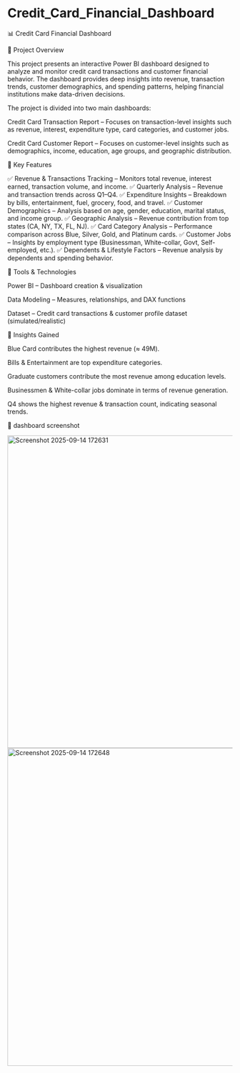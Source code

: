 # Credit_Card_Financial_Dashboard
📊 Credit Card Financial Dashboard

🔹 Project Overview

This project presents an interactive Power BI dashboard designed to analyze and monitor credit card transactions and customer financial behavior. The dashboard provides deep insights into revenue, transaction trends, customer demographics, and spending patterns, helping financial institutions make data-driven decisions.

The project is divided into two main dashboards:

Credit Card Transaction Report – Focuses on transaction-level insights such as revenue, interest, expenditure type, card categories, and customer jobs.

Credit Card Customer Report – Focuses on customer-level insights such as demographics, income, education, age groups, and geographic distribution.

🔹 Key Features

✅ Revenue & Transactions Tracking – Monitors total revenue, interest earned, transaction volume, and income.
✅ Quarterly Analysis – Revenue and transaction trends across Q1–Q4.
✅ Expenditure Insights – Breakdown by bills, entertainment, fuel, grocery, food, and travel.
✅ Customer Demographics – Analysis based on age, gender, education, marital status, and income group.
✅ Geographic Analysis – Revenue contribution from top states (CA, NY, TX, FL, NJ).
✅ Card Category Analysis – Performance comparison across Blue, Silver, Gold, and Platinum cards.
✅ Customer Jobs – Insights by employment type (Businessman, White-collar, Govt, Self-employed, etc.).
✅ Dependents & Lifestyle Factors – Revenue analysis by dependents and spending behavior.

🔹 Tools & Technologies

Power BI – Dashboard creation & visualization

Data Modeling – Measures, relationships, and DAX functions

Dataset – Credit card transactions & customer profile dataset (simulated/realistic)

🔹 Insights Gained

Blue Card contributes the highest revenue (≈ 49M).

Bills & Entertainment are top expenditure categories.

Graduate customers contribute the most revenue among education levels.

Businessmen & White-collar jobs dominate in terms of revenue generation.

Q4 shows the highest revenue & transaction count, indicating seasonal trends.

🔹 dashboard screenshot

<img width="1404" height="700" alt="Screenshot 2025-09-14 172631" src="https://github.com/user-attachments/assets/341e7695-6cd0-42bc-86a2-86f07d892a36" />


<img width="1291" height="712" alt="Screenshot 2025-09-14 172648" src="https://github.com/user-attachments/assets/938263c1-6414-4a25-bbae-c0aad7b32d9f" />


